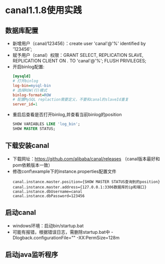 # canal1.1.8使用实践

## 数据库配置
- 新增用户（canal/123456）：create user 'canal'@'%' identified by '123456';
- 赋予用户（canal）权限：GRANT SELECT, REPLICATION SLAVE, REPLICATION CLIENT ON *.* TO 'canal'@'%';
  FLUSH PRIVILEGES;
- 开启binlog配置:
  ```my.ini 
  [mysqld]
  # 打开binlog
  log-bin=mysql-bin
  # 选择ROW(行)模式
  binlog-format=ROW
  # 配置MySQL replaction需要定义，不要和canal的slaveId重复
  server_id=1
  ```
 - 重启后查看是否打开binlog,并查看当前binlog的position
   ```sql
   SHOW VARIABLES LIKE 'log_bin';
   SHOW MASTER STATUS;
   ```
  

## 下载安装canal
- 下载网址：https://github.com/alibaba/canal/releases （canal版本最好和pom依赖版本一致）
- 修改conf\example下的instance.properties配置文件
    ```properties
    canal.instance.master.position={SHOW MASTER STATUS查询到的position}
    canal.instance.master.address={127.0.0.1:3306数据库的ip和端口}
    canal.instance.dbUsername=canal
    canal.instance.dbPassword=123456
    ```
  
## 启动canal
- windows环境：启动bin/startup.bat
- 可能有报错，根据错误日志，需删除startup.bat中 -Dlogback.configurationFile="" -XX:PermSize=128m

## 启动java监听程序


